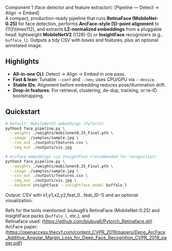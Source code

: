 
Component 1 (face detector and feature extractor):  [Pipeline — Detect → Align → Embed]\
A compact, production-ready pipeline that runs **RetinaFace (MobileNet-0.25)** for face detection, performs **ArcFace-style \(5\)-point alignment** to \(112\times112\), and extracts **L2-normalized embeddings** from a pluggable head: lightweight **MobileNetV2** (\(128\)-D) or **InsightFace** recognizers (e.g., `buffalo_l`). Outputs a tidy CSV with boxes and features, plus an optional annotated image.

## Highlights
- **All-in-one CLI**: Detect → Align → Embed in one pass.  
- **Fast & lean**: Tunable `--conf` and `--nms`; uses CPU/GPU via `--device`.  
- **Stable IDs**: Alignment before embedding reduces pose/illumination drift.  
- **Drop-in features**: For retrieval, clustering, de-dup, tracking, or re-ID bootstrapping.

## Quickstart
```bash
# Default: MobileNetV2 embeddings (PyTorch)
python3 face_pipeline.py \
  --weights ./weights/mobilenet0.25_Final.pth \
  --image ./samples/sample.jpg \
  --csv_out ./outputs/features.csv \
  --img_out ./outputs/vis.jpg

# ArcFace embeddings via InsightFace (recommended for recognition)
python3 face_pipeline.py \
  --weights ./weights/mobilenet0.25_Final.pth \
  --image ./samples/sample.jpg \
  --csv_out ./outputs/features.csv \
  --img_out ./outputs/vis.jpg \
  --backend insightface --insightface_model buffalo_l
```
Output: CSV with x1,y1,x2,y2,feat_0…feat_(D-1) and an optional visualization.

Refs for the tools mentioned: biubug6’s RetinaFace (MobileNet-0.25) and InsightFace packs (`buffalo_l`, etc.), and \
Retinaface used: (https://github.com/biubug6/Pytorch_Retinaface.git) \
ArcFace paper: (https://openaccess.thecvf.com/content_CVPR_2019/papers/Deng_ArcFace_Additive_Angular_Margin_Loss_for_Deep_Face_Recognition_CVPR_2019_paper.pdf)
